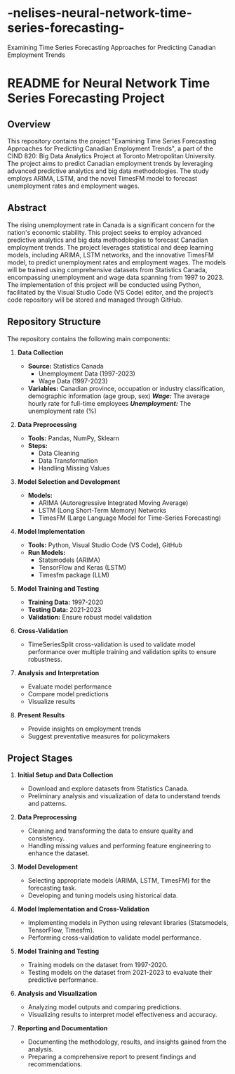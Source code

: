 # -nelises-neural-network-time-series-forecasting-
Examining Time Series Forecasting Approaches for Predicting Canadian Employment Trends

# README for Neural Network Time Series Forecasting Project

## Overview
This repository contains the project "Examining Time Series Forecasting Approaches for Predicting Canadian Employment Trends", a part of the CIND 820: Big Data Analytics Project at Toronto Metropolitan University. The project aims to predict Canadian employment trends by leveraging advanced predictive analytics and big data methodologies. The study employs ARIMA, LSTM, and the novel TimesFM model to forecast unemployment rates and employment wages.

## Abstract
The rising unemployment rate in Canada is a significant concern for the nation's economic stability. This project seeks to employ advanced predictive analytics and big data methodologies to forecast Canadian employment trends. The project leverages statistical and deep learning models, including ARIMA, LSTM networks, and the innovative TimesFM model, to predict unemployment rates and employment wages. The models will be trained using comprehensive datasets from Statistics Canada, encompassing unemployment and wage data spanning from 1997 to 2023. The implementation of this project will be conducted using Python, facilitated by the Visual Studio Code (VS Code) editor, and the project’s code repository will be stored and managed through GitHub.

## Repository Structure
The repository contains the following main components:

1. **Data Collection**
   - **Source:** Statistics Canada
     - Unemployment Data (1997-2023)
     - Wage Data (1997-2023)
   - **Variables:** Canadian province, occupation or industry classification, demographic
         information (age group, sex) 
    ***Wage:*** The average hourly rate for full-time employees
     ***Unemployment:*** The unemployment rate (%)

2. **Data Preprocessing**
   - **Tools:** Pandas, NumPy, Sklearn
   - **Steps:**
     - Data Cleaning
     - Data Transformation
     - Handling Missing Values

3. **Model Selection and Development**
   - **Models:**
     - ARIMA (Autoregressive Integrated Moving Average)
     - LSTM (Long Short-Term Memory) Networks
     - TimesFM (Large Language Model for Time-Series Forecasting)

4. **Model Implementation**
   - **Tools:** Python, Visual Studio Code (VS Code), GitHub
   - **Run Models:**
     - Statsmodels (ARIMA)
     - TensorFlow and Keras (LSTM)
     - Timesfm package (LLM)

5. **Model Training and Testing**
   - **Training Data:** 1997-2020
   - **Testing Data:** 2021-2023
   - **Validation:** Ensure robust model validation

6. **Cross-Validation**
   - TimeSeriesSplit cross-validation is used to validate model performance over multiple training and validation splits to ensure robustness.

7. **Analysis and Interpretation**
   - Evaluate model performance
   - Compare model predictions
   - Visualize results

8. **Present Results**
   - Provide insights on employment trends
   - Suggest preventative measures for policymakers

## Project Stages

1. **Initial Setup and Data Collection**
   - Download and explore datasets from Statistics Canada.
   - Preliminary analysis and visualization of data to understand trends and patterns.

2. **Data Preprocessing**
   - Cleaning and transforming the data to ensure quality and consistency.
   - Handling missing values and performing feature engineering to enhance the dataset.

3. **Model Development**
   - Selecting appropriate models (ARIMA, LSTM, TimesFM) for the forecasting task.
   - Developing and tuning models using historical data.

4. **Model Implementation and Cross-Validation**
   - Implementing models in Python using relevant libraries (Statsmodels, TensorFlow, Timesfm).
   - Performing cross-validation to validate model performance.

5. **Model Training and Testing**
   - Training models on the dataset from 1997-2020.
   - Testing models on the dataset from 2021-2023 to evaluate their predictive performance.

6. **Analysis and Visualization**
   - Analyzing model outputs and comparing predictions.
   - Visualizing results to interpret model effectiveness and accuracy.

7. **Reporting and Documentation**
   - Documenting the methodology, results, and insights gained from the analysis.
   - Preparing a comprehensive report to present findings and recommendations.
